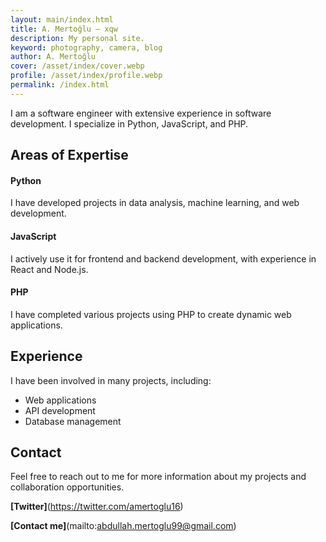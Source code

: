 ```yaml
---
layout: main/index.html
title: A. Mertoğlu — xqw
description: My personal site.
keyword: photography, camera, blog
author: A. Mertoğlu
cover: /asset/index/cover.webp
profile: /asset/index/profile.webp
permalink: /index.html
---
```


I am a software engineer with extensive experience in software development. I specialize in Python, JavaScript, and PHP.

## Areas of Expertise
#### Python
I have developed projects in data analysis, machine learning, and web development.

#### JavaScript
I actively use it for frontend and backend development, with experience in React and Node.js.

#### PHP
I have completed various projects using PHP to create dynamic web applications.

## Experience
I have been involved in many projects, including:

- Web applications
- API development
- Database management

## Contact
Feel free to reach out to me for more information about my projects and collaboration opportunities.

**[Twitter]**(https://twitter.com/amertoglu16)

**[Contact me]**(mailto:abdullah.mertoglu99@gmail.com)
